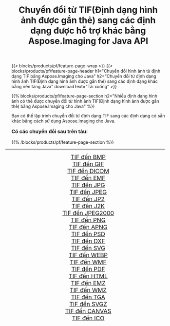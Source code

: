 ﻿---
title: Chuyển đổi từ TIF(Định dạng hình ảnh được gắn thẻ) sang các định dạng được hỗ trợ khác bằng Aspose.Imaging for Java API 
weight: 3920
url: /vi/java/conversion/from/tif/ 
lang: vi
langdirlevel: 2
locales: zh-hans,ja,it,ru,de,es,fr,nl,id,lt,pl,pt,vi,tr,ko,zh-hant,ar,hi,th,sv,cs,uk,he
description: Aspose.Imaging có thể dễ dàng chuyển đổi từ TIF(Định dạng hình ảnh được gắn thẻ) sang các định dạng khác bằng nền tảng Java
---

{{< blocks/products/pf/feature-page-wrap >}}
{{< blocks/products/pf/feature-page-header h1="Chuyển đổi hình ảnh từ định dạng TIF bằng Aspose.Imaging cho Java" h2="Chuyển đổi từ định dạng hình ảnh TIF(Định dạng hình ảnh được gắn thẻ) sang các định dạng khác bằng nền tảng Java" downloadText="Tải xuống" >}}


{{% blocks/products/pf/feature-page-section  h2="Nhiều định dạng hình ảnh có thể được chuyển đổi từ hình ảnh TIF(Định dạng hình ảnh được gắn thẻ) bằng Aspose.Imaging cho Java" %}}
<p align=justify>Bạn có thể lập trình chuyển đổi từ định dạng TIF sang các định dạng có sẵn khác bằng cách sử dụng
Aspose.Imaging cho Java. </p>
<h3 style="margin-top:16px;">
Có các chuyển đổi sau trên tàu:
</h3>
{{% /blocks/products/pf/feature-page-section %}}
<div class="container-fluid productfamilypage bg-gray">
    <div class="convertypes bg-gray agp-content section">
        <div class="container">
		<hr style="margin-left:-20px;"/>
		<div class="row other-converters" style="gap: 10px;font-size: 19px;text-align:center;">
		    <div class='col-md-3 other-converter remove-lp remove-rp'><a href="/imaging/vi/java/conversion/tif-to-bmp/" style="padding:15px;">TIF đến BMP</a></div><div class='col-md-3 other-converter remove-lp remove-rp'><a href="/imaging/vi/java/conversion/tif-to-gif/" style="padding:15px;">TIF đến GIF</a></div><div class='col-md-3 other-converter remove-lp remove-rp'><a href="/imaging/vi/java/conversion/tif-to-dicom/" style="padding:15px;">TIF đến DICOM</a></div><div class='col-md-3 other-converter remove-lp remove-rp'><a href="/imaging/vi/java/conversion/tif-to-emf/" style="padding:15px;">TIF đến EMF</a></div><div class='col-md-3 other-converter remove-lp remove-rp'><a href="/imaging/vi/java/conversion/tif-to-jpg/" style="padding:15px;">TIF đến JPG</a></div><div class='col-md-3 other-converter remove-lp remove-rp'><a href="/imaging/vi/java/conversion/tif-to-jpeg/" style="padding:15px;">TIF đến JPEG</a></div><div class='col-md-3 other-converter remove-lp remove-rp'><a href="/imaging/vi/java/conversion/tif-to-jp2/" style="padding:15px;">TIF đến JP2</a></div><div class='col-md-3 other-converter remove-lp remove-rp'><a href="/imaging/vi/java/conversion/tif-to-j2k/" style="padding:15px;">TIF đến J2K</a></div><div class='col-md-3 other-converter remove-lp remove-rp'><a href="/imaging/vi/java/conversion/tif-to-jpeg2000/" style="padding:15px;">TIF đến JPEG2000</a></div><div class='col-md-3 other-converter remove-lp remove-rp'><a href="/imaging/vi/java/conversion/tif-to-png/" style="padding:15px;">TIF đến PNG</a></div><div class='col-md-3 other-converter remove-lp remove-rp'><a href="/imaging/vi/java/conversion/tif-to-apng/" style="padding:15px;">TIF đến APNG</a></div><div class='col-md-3 other-converter remove-lp remove-rp'><a href="/imaging/vi/java/conversion/tif-to-psd/" style="padding:15px;">TIF đến PSD</a></div><div class='col-md-3 other-converter remove-lp remove-rp'><a href="/imaging/vi/java/conversion/tif-to-dxf/" style="padding:15px;">TIF đến DXF</a></div><div class='col-md-3 other-converter remove-lp remove-rp'><a href="/imaging/vi/java/conversion/tif-to-svg/" style="padding:15px;">TIF đến SVG</a></div><div class='col-md-3 other-converter remove-lp remove-rp'><a href="/imaging/vi/java/conversion/tif-to-webp/" style="padding:15px;">TIF đến WEBP</a></div><div class='col-md-3 other-converter remove-lp remove-rp'><a href="/imaging/vi/java/conversion/tif-to-wmf/" style="padding:15px;">TIF đến WMF</a></div><div class='col-md-3 other-converter remove-lp remove-rp'><a href="/imaging/vi/java/conversion/tif-to-pdf/" style="padding:15px;">TIF đến PDF</a></div><div class='col-md-3 other-converter remove-lp remove-rp'><a href="/imaging/vi/java/conversion/tif-to-html/" style="padding:15px;">TIF đến HTML</a></div><div class='col-md-3 other-converter remove-lp remove-rp'><a href="/imaging/vi/java/conversion/tif-to-emz/" style="padding:15px;">TIF đến EMZ</a></div><div class='col-md-3 other-converter remove-lp remove-rp'><a href="/imaging/vi/java/conversion/tif-to-wmz/" style="padding:15px;">TIF đến WMZ</a></div><div class='col-md-3 other-converter remove-lp remove-rp'><a href="/imaging/vi/java/conversion/tif-to-tga/" style="padding:15px;">TIF đến TGA</a></div><div class='col-md-3 other-converter remove-lp remove-rp'><a href="/imaging/vi/java/conversion/tif-to-svgz/" style="padding:15px;">TIF đến SVGZ</a></div><div class='col-md-3 other-converter remove-lp remove-rp'><a href="/imaging/vi/java/conversion/tif-to-canvas/" style="padding:15px;">TIF đến CANVAS</a></div><div class='col-md-3 other-converter remove-lp remove-rp'><a href="/imaging/vi/java/conversion/tif-to-ico/" style="padding:15px;">TIF đến ICO</a></div>
                </div>
        </div>
    </div>
</div>
<br/>

